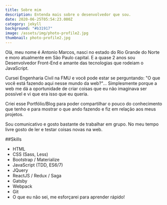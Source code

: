 ```yaml
---
title: Sobre mim
description: Entenda mais sobre o desenvolvedor que sou.
date: 2020-06-25T05:54:23.000Z
category: jekyll
background: "#b31917"
image: /assets/img/photo-profile2.jpg
thumbnail: photo-profile2.jpg
---
```

Olá, meu nome é Antonio Marcos, nasci no estado do Rio Grande do Norte e moro atualmente em São Paulo capital. E a quase 2 anos sou Desenvolvedor Front-End e amante das tecnologias que rodeiam o JavaScript.

Cursei Engenharia Civil na FMU e você pode estar se perguntando: "O que você está fazendo aqui nesse mundo da web?"... Simplesmente porque a web me dá a oportunidade de criar coisas que eu não imaginava ser possível e vi que era isso que eu queria. 

Criei esse Portfólio/Blog para poder compartilhar o pouco do conhecimento que tenho e para mostrar o que ando fazendo e fiz em relação aos meus projetos. 

Sou comunicativo e gosto bastante de trabalhar em grupo. No meu tempo livre gosto de ler e testar coisas novas na web.

##Skills

* HTML
* CSS (Sass, Less)
* Bootstrap / Materialize
* JavaScript (TDD, ES6/7)
* JQuery
* ReactJS / Redux / Saga
* Gatsby
* Webpack
* Git
* O que eu não sei, me esforçarei para aprender rápido!
